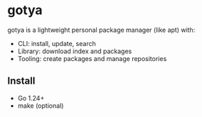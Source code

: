 # gotya

gotya is a lightweight personal package manager (like apt) with:
- CLI: install, update, search
- Library: download index and packages
- Tooling: create packages and manage repositories

## Install
- Go 1.24+
- make (optional)
